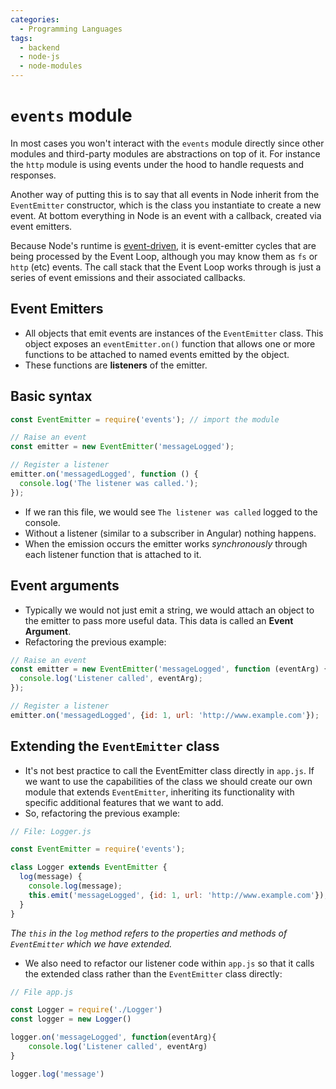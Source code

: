 ```yaml
---
categories:
  - Programming Languages
tags:
  - backend
  - node-js
  - node-modules
---
```


# `events` module

In most cases you won't interact with the `events` module directly since other modules and third-party modules are abstractions on top of it. For instance the `http` module is using events under the hood to handle requests and responses.

Another way of putting this is to say that all events in Node inherit from the `EventEmitter` constructor, which is the class you instantiate to create a new event. At bottom everything in Node is an event with a callback, created via event emitters.

Because Node's runtime is [event-driven](/Programming_Languages/NodeJS/Architecture/Event_loop.md), it is event-emitter cycles that are being processed by the Event Loop, although you may know them as `fs` or `http` (etc) events. The call stack that the Event Loop works through is just a series of event emissions and their associated callbacks.

## Event Emitters

- All objects that emit events are instances of the `EventEmitter` class. This object exposes an `eventEmitter.on()` function that allows one or more functions to be attached to named events emitted by the object.
- These functions are **listeners** of the emitter.

## Basic syntax

```js
const EventEmitter = require('events'); // import the module

// Raise an event
const emitter = new EventEmitter('messageLogged');

// Register a listener
emitter.on('messagedLogged', function () {
  console.log('The listener was called.');
});
```

- If we ran this file, we would see `The listener was called` logged to the console.
- Without a listener (similar to a subscriber in Angular) nothing happens.
- When the emission occurs the emitter works _synchronously_ through each listener function that is attached to it.

## Event arguments

- Typically we would not just emit a string, we would attach an object to the emitter to pass more useful data. This data is called an **Event Argument**.
- Refactoring the previous example:

```js
// Raise an event
const emitter = new EventEmitter('messageLogged', function (eventArg) {
  console.log('Listener called', eventArg);
});

// Register a listener
emitter.on('messagedLogged', {id: 1, url: 'http://www.example.com'});
```

## Extending the `EventEmitter` class

- It's not best practice to call the EventEmitter class directly in `app.js`. If we want to use the capabilities of the class we should create our own module that extends `EventEmitter`, inheriting its functionality with specific additional features that we want to add.
- So, refactoring the previous example:

```js
// File: Logger.js

const EventEmitter = require('events');

class Logger extends EventEmitter {
  log(message) {
    console.log(message);
    this.emit('messageLogged', {id: 1, url: 'http://www.example.com'});
  }
}
```

_The `this` in the `log` method refers to the properties and methods of `EventEmitter` which we have extended._

- We also need to refactor our listener code within `app.js` so that it calls the extended class rather than the `EventEmitter` class directly:

```js
// File app.js

const Logger = require('./Logger')
const logger = new Logger()

logger.on('messageLogged', function(eventArg){
	console.log('Listener called', eventArg)
}

logger.log('message')
```
